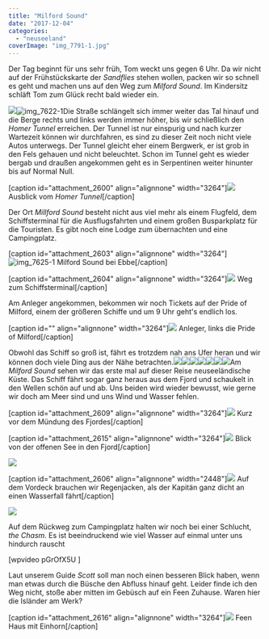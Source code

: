 ```yaml
---
title: "Milford Sound"
date: "2017-12-04"
categories: 
  - "neuseeland"
coverImage: "img_7791-1.jpg"
---
```


Der Tag beginnt für uns sehr früh, Tom weckt uns gegen 6 Uhr. Da wir nicht auf der Frühstückskarte der _Sandflies_ stehen wollen, packen wir so schnell es geht und machen uns auf den Weg zum _Milford Sound_. Im Kindersitz schläft Tom zum Glück recht bald wieder ein.

![](images/img_7620-1.jpg)![img_7622-1](images/img_7622-1.jpg)Die Straße schlängelt sich immer weiter das Tal hinauf und die Berge rechts und links werden immer höher, bis wir schließlich den _Homer Tunnel_ erreichen. Der Tunnel ist nur einspurig und nach kurzer Wartezeit können wir durchfahren, es sind zu dieser Zeit noch nicht viele Autos unterwegs. Der Tunnel gleicht eher einem Bergwerk, er ist grob in den Fels gehauen und nicht beleuchtet. Schon im Tunnel geht es wieder bergab und draußen angekommen geht es in Serpentinen weiter hinunter bis auf Normal Null.

\[caption id="attachment\_2600" align="alignnone" width="3264"\]![](images/img_7820-1.jpg) Ausblick vom _Homer Tunnel_\[/caption\]

Der Ort _Millford Sound_ besteht nicht aus viel mehr als einem Flugfeld, dem Schiffsterminal für die Ausflugsfahrten und einem großen Busparkplatz für die Touristen. Es gibt noch eine Lodge zum übernachten und eine Campingplatz.

\[caption id="attachment\_2603" align="alignnone" width="3264"\]![img_7625-1](images/img_7625-1.jpg) Milford Sound bei Ebbe\[/caption\]

\[caption id="attachment\_2604" align="alignnone" width="3264"\]![](images/img_7631-1.jpg) Weg zum Schiffsterminal\[/caption\]

Am Anleger angekommen, bekommen wir noch Tickets auf der Pride of Milford, einem der größeren Schiffe und um 9 Uhr geht's endlich los.

\[caption id="" align="alignnone" width="3264"\]![](images/img_7633-1.jpg) Anleger, links die Pride of Milford\[/caption\]

Obwohl das Schiff so groß ist, fährt es trotzdem nah ans Ufer heran und wir können doch viele Ding aus der Nähe betrachten.![](images/img_7657-1.jpg)![](images/img_7693-1.jpg)![](images/img_7680-1.jpg)![](images/img_7651-1.jpg)![](images/img_7665-1.jpg)![](images/img_7693-2.jpg)![](images/img_7710-2.jpg)Am _Milford Sound_ sehen wir das erste mal auf dieser Reise neuseeländische Küste. Das Schiff fährt sogar ganz heraus aus dem Fjord und schaukelt in den Wellen schön auf und ab. Uns beiden wird wieder bewusst, wie gerne wir doch am Meer sind und uns Wind und Wasser fehlen.

\[caption id="attachment\_2609" align="alignnone" width="3264"\]![](images/img_7685-1.jpg) Kurz vor dem Mündung des Fjordes\[/caption\]

\[caption id="attachment\_2615" align="alignnone" width="3264"\]![](images/img_7699.jpg) Blick von der offenen See in den Fjord\[/caption\]

![](images/img_7742.jpg)

\[caption id="attachment\_2606" align="alignnone" width="2448"\]![](images/img_7752.jpg) Auf dem Vordeck brauchen wir Regenjacken, als der Kapitän ganz dicht an einen Wasserfall fährt\[/caption\]

![](images/img_7791-1.jpg)

Auf dem Rückweg zum Campingplatz halten wir noch bei einer Schlucht, _the Chasm_. Es ist beeindruckend wie viel Wasser auf einmal unter uns hindurch rauscht

\[wpvideo pGrOfX5U \]

Laut unserem Guide _Scott_ soll man noch einen besseren Blick haben, wenn man etwas durch die Büsche den Abfluss hinauf geht. Leider finde ich den Weg nicht, stoße aber mitten im Gebüsch auf ein Feen Zuhause. Waren hier die Isländer am Werk?

\[caption id="attachment\_2616" align="alignnone" width="3264"\]![](images/img_7804-1.jpg) Feen Haus mit Einhorn\[/caption\]
